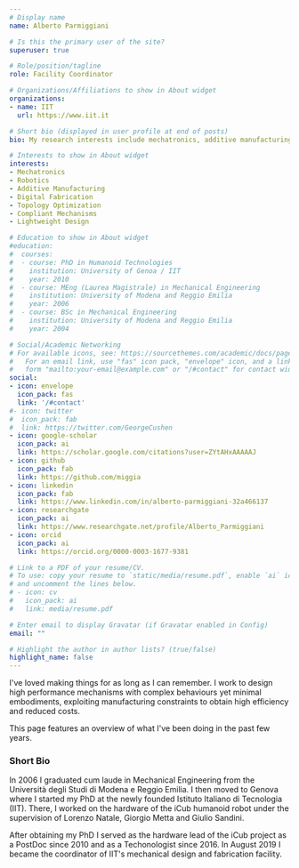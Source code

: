 ```yaml
---
# Display name
name: Alberto Parmiggiani

# Is this the primary user of the site?
superuser: true

# Role/position/tagline
role: Facility Coordinator

# Organizations/Affiliations to show in About widget
organizations:
- name: IIT
  url: https://www.iit.it

# Short bio (displayed in user profile at end of posts)
bio: My research interests include mechatronics, additive manufacturing, compliant mechanisms and robotics.

# Interests to show in About widget
interests:
- Mechatronics
- Robotics
- Additive Manufacturing
- Digital Fabrication
- Topology Optimization
- Compliant Mechanisms
- Lightweight Design

# Education to show in About widget
#education:
#  courses:
#  - course: PhD in Humanoid Technologies
#    institution: University of Genoa / IIT
#    year: 2010
#  - course: MEng (Laurea Magistrale) in Mechanical Engineering
#    institution: University of Modena and Reggio Emilia
#    year: 2006
#  - course: BSc in Mechanical Engineering
#    institution: University of Modena and Reggio Emilia
#    year: 2004

# Social/Academic Networking
# For available icons, see: https://sourcethemes.com/academic/docs/page-builder/#icons
#   For an email link, use "fas" icon pack, "envelope" icon, and a link in the
#   form "mailto:your-email@example.com" or "/#contact" for contact widget.
social:
- icon: envelope
  icon_pack: fas
  link: '/#contact'
#- icon: twitter
#  icon_pack: fab
#  link: https://twitter.com/GeorgeCushen
- icon: google-scholar
  icon_pack: ai
  link: https://scholar.google.com/citations?user=ZYtAHxAAAAAJ
- icon: github
  icon_pack: fab
  link: https://github.com/miggia
- icon: linkedin
  icon_pack: fab
  link: https://www.linkedin.com/in/alberto-parmiggiani-32a466137
- icon: researchgate
  icon_pack: ai
  link: https://www.researchgate.net/profile/Alberto_Parmiggiani
- icon: orcid
  icon_pack: ai
  link: https://orcid.org/0000-0003-1677-9381

# Link to a PDF of your resume/CV.
# To use: copy your resume to `static/media/resume.pdf`, enable `ai` icons in `params.toml`, 
# and uncomment the lines below.
# - icon: cv
#   icon_pack: ai
#   link: media/resume.pdf

# Enter email to display Gravatar (if Gravatar enabled in Config)
email: ""

# Highlight the author in author lists? (true/false)
highlight_name: false
---
```


I've loved making things for as long as I can remember.
I work to design high performance mechanisms with complex behaviours yet minimal embodiments, exploiting manufacturing constraints to obtain high efficiency and reduced costs.

This page features an overview of what I've been doing in the past few years.

### Short Bio

In 2006 I graduated cum laude in Mechanical Engineering from the Università degli Studi di Modena e Reggio Emilia.
I then moved to Genova where I started my PhD at the newly founded Istituto Italiano di Tecnologia (IIT).
There, I worked on the hardware of the iCub humanoid robot under the supervision of Lorenzo Natale, Giorgio Metta and Giulio Sandini.

After obtaining my PhD I served as the hardware lead of the iCub project as a PostDoc since 2010 and as a Techonologist since 2016.
In August 2019 I became the coordinator of IIT's mechanical design and fabrication facility.

<!--{{< icon name="download" pack="fas" >}} Download my {{< staticref "media/demo_resume.pdf" "newtab" >}}resumé{{< /staticref >}}.-->